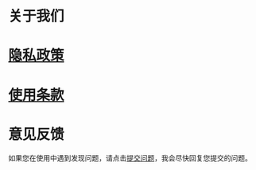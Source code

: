 # 关于我们



# [隐私政策](./clientd_privacy.html)

# [使用条款](./clientd_agreement.html)


# 意见反馈

如果您在使用中遇到发现问题，请点击[提交问题](https://github.com/ishemant/ishemant.github.io/issues)，我会尽快回复您提交的问题。
